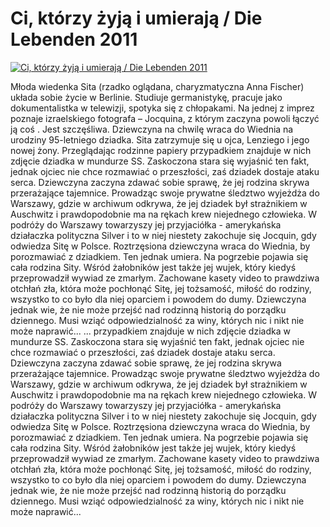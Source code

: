 Ci, którzy żyją i umierają / Die Lebenden 2011 
=============
[![Ci, którzy żyją i umierają / Die Lebenden 2011 ](http://vidos.pl/images/player.gif)](http://vidos.pl/ci-ktorzy-zyja-i-umieraja-die-lebenden-2011)

 Młoda wiedenka Sita (rzadko oglądana, charyzmatyczna Anna Fischer) układa sobie życie w Berlinie. Studiuje germanistykę, pracuje jako dokumentalistka w telewizji, spotyka się z chłopakami. Na jednej z imprez poznaje izraelskiego fotografa – Jocquina, z którym zaczyna powoli łączyć ją coś . Jest szczęśliwa. Dziewczyna na chwilę wraca do Wiednia na urodziny 95-letniego dziadka. Sita zatrzymuje się u ojca, Lenziego i jego nowej żony. Przeglądając rodzinne papiery przypadkiem znajduje w nich zdjęcie dziadka w mundurze SS. Zaskoczona stara się wyjaśnić ten fakt, jednak ojciec nie chce rozmawiać o przeszłości, zaś dziadek dostaje ataku serca. Dziewczyna zaczyna zdawać sobie sprawę, że jej rodzina skrywa przerażające tajemnice. Prowadząc swoje prywatne śledztwo wyjeżdża do Warszawy, gdzie w archiwum odkrywa, że jej dziadek był strażnikiem w Auschwitz i prawdopodobnie ma na rękach krew niejednego człowieka. W podróży do Warszawy towarzyszy jej przyjaciółka - amerykańska działaczka polityczna Silver i to w niej niestety zakochuje się Jocquin, gdy odwiedza Sitę w Polsce. Roztrzęsiona dziewczyna wraca do Wiednia, by porozmawiać z dziadkiem. Ten jednak umiera. Na pogrzebie pojawia się cała rodzina Sity. Wśród żałobników jest także jej wujek, który kiedyś przeprowadził wywiad ze zmarłym. Zachowane kasety video to prawdziwa otchłań zła, która może pochłonąć Sitę, jej tożsamość, miłość do rodziny, wszystko to co było dla niej oparciem i powodem do dumy. Dziewczyna jednak wie, że nie może przejść nad rodzinną historią do porządku dziennego. Musi wziąć odpowiedzialność za winy, których nic i nikt nie może naprawić...  ... przypadkiem znajduje w nich zdjęcie dziadka w mundurze SS. Zaskoczona stara się wyjaśnić ten fakt, jednak ojciec nie chce rozmawiać o przeszłości, zaś dziadek dostaje ataku serca. Dziewczyna zaczyna zdawać sobie sprawę, że jej rodzina skrywa przerażające tajemnice. Prowadząc swoje prywatne śledztwo wyjeżdża do Warszawy, gdzie w archiwum odkrywa, że jej dziadek był strażnikiem w Auschwitz i prawdopodobnie ma na rękach krew niejednego człowieka. W podróży do Warszawy towarzyszy jej przyjaciółka - amerykańska działaczka polityczna Silver i to w niej niestety zakochuje się Jocquin, gdy odwiedza Sitę w Polsce. Roztrzęsiona dziewczyna wraca do Wiednia, by porozmawiać z dziadkiem. Ten jednak umiera. Na pogrzebie pojawia się cała rodzina Sity. Wśród żałobników jest także jej wujek, który kiedyś przeprowadził wywiad ze zmarłym. Zachowane kasety video to prawdziwa otchłań zła, która może pochłonąć Sitę, jej tożsamość, miłość do rodziny, wszystko to co było dla niej oparciem i powodem do dumy. Dziewczyna jednak wie, że nie może przejść nad rodzinną historią do porządku dziennego. Musi wziąć odpowiedzialność za winy, których nic i nikt nie może naprawić...
